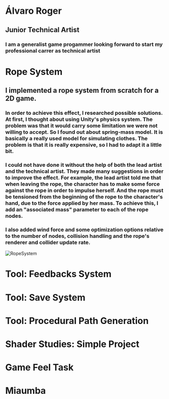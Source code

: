 # Álvaro Roger
## Junior Technical Artist
### I am a generalist game progammer looking forward to start my professional carrer as technical artist

# Rope System
## I implemented a rope system from scratch for a 2D game.
### In order to achieve this effect, I researched possible solutions. At first, I thought about using Unity's physics system. The problem was that it would carry some limitation we were not willing to accept. So I found out about spring-mass model. It is basically a really used model for simulating clothes. The problem is that it is really expensive, so I had to adapt it a little bit.
### I could not have done it without the help of both the lead artist and the technical artist. They made many suggestions in order to improve the effect. For example, the lead artist told me that when leaving the rope, the character has to make some force  against the rope in order to impulse herself. And the rope must be tensioned from the beginning of the rope to the character's hand, due to the force applied by her mass. To achieve this, I add an "associated mass" parameter to each of the rope nodes.
### I also added wind force and some optimization options relative to the number of nodes, collision handling and the rope's renderer and collider update rate.

![RopeSystem](https://github.com/AlvaroRoger/PortfolioWebsite.github.io/assets/49962993/0364406d-fb94-47df-90f5-edd4dde41cd2)

# Tool: Feedbacks System

# Tool: Save System

# Tool: Procedural Path Generation

# Shader Studies: Simple Project

# Game Feel Task

# Miaumba
